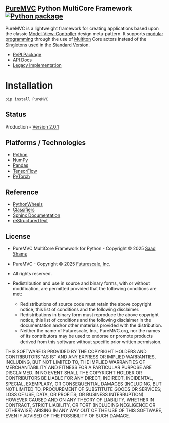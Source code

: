 ## [PureMVC](http://puremvc.github.com/) Python MultiCore Framework [![Python package](https://github.com/PureMVC/puremvc-python-multicore-framework/actions/workflows/python-package.yml/badge.svg)](https://github.com/PureMVC/puremvc-python-multicore-framework/actions/workflows/python-package.yml)

PureMVC is a lightweight framework for creating applications based upon the classic [Model-View-Controller](http://en.wikipedia.org/wiki/Model-view-controller) design meta-pattern. It supports [modular programming](http://en.wikipedia.org/wiki/Modular_programming) through the use of [Multiton](http://en.wikipedia.org/wiki/Multiton) Core actors instead of the [Singleton](http://en.wikipedia.org/wiki/Singleton_pattern)s used in the [Standard Version](https://github.com/PureMVC/puremvc-python-standard-framework/wiki).

* [PyPI Package](https://pypi.org/project/PureMVC/)
* [API Docs](https://puremvc.org/pages/docs/Python/multicore)
* [Legacy Implementation](https://github.com/PureMVC/puremvc-python-multicore-framework/tree/1.0.1)

# Installation

```commandline
pip install PureMVC
```
<!---
Development: pip install -e .
Testing: pytest test/
Build: python -m build
Publish: twine upload dist/*

Documentation: Generate
mkdir docs && cd docs && sphinx-quickstart --sep -p PureMVC -a "Saad Shams" -v "2.0.0" -r "BSD 3-Clause License" -l "en"
cd ../ && sphinx-apidoc -o docs/source src/puremvc && cd docs && make html && open build/html/index.html && cd ..

Documentation: Update
sphinx-apidoc -o docs/source src/puremvc --force && cd docs && make html && open build/html/index.html && cd ..

conf.py
import os
import sys
sys.path.insert(0, os.path.abspath(os.path.join(os.path.dirname(__file__), '..', '..', 'src')))
extensions = ['sphinx.ext.autodoc']
html_theme = 'sphinx_rtd_theme'

index.rst
13: modules
-->

## Status
Production - [Version 2.0.1](https://github.com/PureMVC/puremvc-python-multicore-framework/blob/master/VERSION)

## Platforms / Technologies
* [Python](http://en.wikipedia.org/wiki/Python_(programming_language))
* [NumPy](https://numpy.org)
* [Pandas](https://pandas.pydata.org)
* [TensorFlow](https://www.tensorflow.org)
* [PyTorch](https://pytorch.org)

## Reference

* [PythonWheels](https://pythonwheels.com)
* [Classifiers](https://pypi.org/classifiers/)
* [Sphinx Documentation](https://www.sphinx-doc.org/en/master/index.html)
* [reStructuredText](https://www.sphinx-doc.org/en/master/usage/restructuredtext/index.html)

## License
* PureMVC MultiCore Framework for Python - Copyright © 2025 [Saad Shams](https://www.linkedin.com/in/muizz/)
* PureMVC - Copyright © 2025 [Futurescale, Inc.](http://futurescale.com/)
* All rights reserved.

* Redistribution and use in source and binary forms, with or without modification, are permitted provided that the following conditions are met:

  * Redistributions of source code must retain the above copyright notice, this list of conditions and the following disclaimer.
  * Redistributions in binary form must reproduce the above copyright notice, this list of conditions and the following disclaimer in the documentation and/or other materials provided with the distribution.
  * Neither the name of Futurescale, Inc., PureMVC.org, nor the names of its contributors may be used to endorse or promote products derived from this software without specific prior written permission.

THIS SOFTWARE IS PROVIDED BY THE COPYRIGHT HOLDERS AND CONTRIBUTORS "AS IS" AND ANY EXPRESS OR IMPLIED WARRANTIES, INCLUDING, BUT NOT LIMITED TO, THE IMPLIED WARRANTIES OF MERCHANTABILITY AND FITNESS FOR A PARTICULAR PURPOSE ARE DISCLAIMED. IN NO EVENT SHALL THE COPYRIGHT HOLDER OR CONTRIBUTORS BE LIABLE FOR ANY DIRECT, INDIRECT, INCIDENTAL, SPECIAL, EXEMPLARY, OR CONSEQUENTIAL DAMAGES (INCLUDING, BUT NOT LIMITED TO, PROCUREMENT OF SUBSTITUTE GOODS OR SERVICES; LOSS OF USE, DATA, OR PROFITS; OR BUSINESS INTERRUPTION) HOWEVER CAUSED AND ON ANY THEORY OF LIABILITY, WHETHER IN CONTRACT, STRICT LIABILITY, OR TORT (INCLUDING NEGLIGENCE OR OTHERWISE) ARISING IN ANY WAY OUT OF THE USE OF THIS SOFTWARE, EVEN IF ADVISED OF THE POSSIBILITY OF SUCH DAMAGE.
